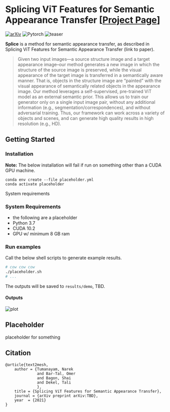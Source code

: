 # Splicing ViT Features for Semantic Appearance Transfer [[Project Page](https://github.io/tbd/)]
[![arXiv](https://img.shields.io/badge/arXiv-Splice-b31b1b.svg)](https://arxiv.org/abs/TBD)
![Pytorch](https://img.shields.io/badge/PyTorch->=1.9.0-Red?logo=pytorch)
![teaser](imgs/teaser.png)


**Splice** is a method for semantic appearance transfer, as described in Splicing ViT Features for Semantic Appearance Transfer (link to paper).


>Given two input images—a source structure image and a target appearance image–our method generates a new image in which
the structure of the source image is preserved, while the visual appearance of the target image is transferred in a semantically aware manner.
That is, objects in the structure image are “painted” with the visual appearance of semantically related objects in the appearance image.
Our method leverages a self-supervised, pre-trained ViT model as an external semantic prior. This allows us to train our generator only on
a single input image pair, without any additional information (e.g., segmentation/correspondences), and without adversarial training. Thus,
our framework can work across a variety of objects and scenes, and can generate high quality results in high resolution (e.g., HD).


## Getting Started
### Installation

**Note:** The below installation will fail if run on something other than a CUDA GPU machine.
```
conda env create --file placeholder.yml
conda activate placeholder
```

System requirements
### System Requirements
- the following are a placeholder
- Python 3.7
- CUDA 10.2
- GPU w/ minimum 8 GB ram


### Run examples
Call the below shell scripts to generate example results.
```bash
# cow cow cow
./placeholder.sh
# ...
```
The outputs will be saved to `results/demo`, TBD.
#### Outputs
![plot](imgs/results.png)

## Placeholder
placeholder for something

## Citation
```
@article{text2mesh,
    author = {Tumanayam, Narek
              and Bar-Tal, Omer
              and Bagon, Shai
              and Dekel, Tali
              },
    title = {Splicing ViT Features for Semantic Appearance Transfer}, 
    journal = {arXiv preprint arXiv:TBD},
    year  = {2021}
}
```